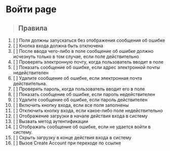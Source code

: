 # Войти page

> ## Правила
1. [ ] Поля должны запускаться без отображения сообщения об ошибке
2. [ ] Кнопка входа должна быть отключена
3. [ ] После ввода чего-либо в поле сообщение об ошибке должно исчезнуть только в том случае, если поле действительно
4. [ ] Проверять электронную почту, когда пользователь вводит в поле
5. [ ] Показать сообщение об ошибке, если адрес электронной почты недействителен
6. [ ] Удалите сообщение об ошибке, если электронная почта действительна.
7. [ ] Проверять пароль, когда пользователь вводит его в поле
8. [ ] Показать сообщение об ошибке, если пароль недействителен
9. [ ] Удалите сообщение об ошибке, если пароль действителен
10. [ ] Включить кнопку входа, если все поля заполнены
11. [ ] Отключить кнопку входа, если какое-либо поле недействительно
12. [ ] Отображение загрузки в начале действия входа в систему
13. [ ] Вызвать метод аутентификации
14. [ ] Отображать сообщение об ошибке, если не удается войти в систему.
15. [ ] Скрыть загрузку в конце действия входа в систему
16. [ ] Вызов Create Account при переходе по ссылке

<!-- [ ] -->